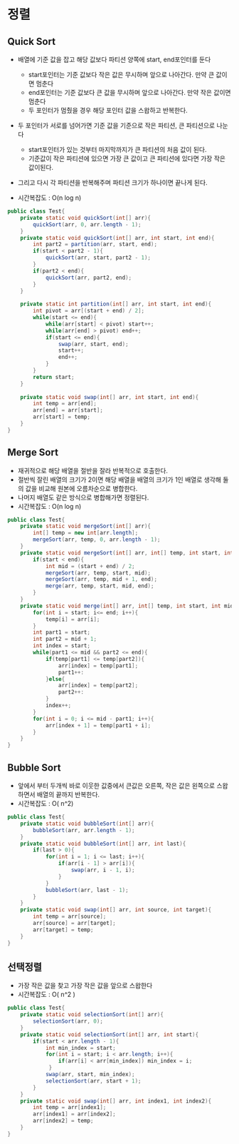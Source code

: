 # 정렬

## Quick Sort

- 배열에 기준 값을 잡고 해당 값보다 파티션 양쪽에 start, end포인터를 둔다
  - start포인터는 기준 값보다 작은 값은 무시하며 앞으로 나아간다. 만약 큰 값이면 멈춘다
  - end포인터는 기준 값보다 큰 값을 무시하며 앞으로 나아간다. 만약 작은 값이면 멈춘다
  - 두 포인터가 멈췄을 경우 해당 포인터 값을 스왑하고 반복한다.

- 두 포인터가 서로를 넘어가면 기준 값을 기준으로 작은 파티션, 큰 파티션으로 나눈다
  - start포인터가 있는 것부터 마지막까지가 큰 파티션의 처음 값이 된다.
  - 기준값이 작은 파티션에 있으면 가장 큰 값이고 큰 파티션에 있다면 가장 작은 값이된다.
- 그리고 다시 각 파티션을 반복해주며 파티션 크기가 하나이면 끝나게 된다.

- 시간복잡도 : O(n log n)

````java
public class Test{
    private static void quickSort(int[] arr){
        quickSort(arr, 0, arr.length - 1);
    }
    private static void quickSort(int[] arr, int start, int end){
        int part2 = partition(arr, start, end);
        if(start < part2 - 1){
            quickSort(arr, start, part2 - 1);
        }
        if(part2 < end){
            quickSort(arr, part2, end);
        }
    }
    
    private static int partition(int[] arr, int start, int end){
        int pivot = arr[(start + end) / 2];
        while(start <= end){
            while(arr[start] < pivot) start++;
            while(arr[end] > pivot) end++;
			if(start <= end){
                swap(arr, start, end);
                start++;
                end++;
            }
        }
        return start;
    }
    
    private static void swap(int[] arr, int start, int end){
        int temp = arr[end];
        arr[end] = arr[start];
        arr[start] = temp;
    }
}
````

## Merge Sort

- 재귀적으로 해당 배열을 절반을 잘라 반복적으로 호출한다.
- 절반씩 잘린 배열의 크기가 2이면 해당 배열을 배열의 크기가 1인 배열로 생각해 둘의 값을 비교해 원본에 오름차순으로 병합한다.
- 나머지 배열도 같은 방식으로 병합해가면 정렬된다.
- 시간복잡도 : O(n log n)

```java
public class Test{
    private static void mergeSort(int[] arr){
        int[] temp = new int[arr.length];
        mergeSort(arr, temp, 0, arr.length - 1);
    }
    private static void mergeSort(int[] arr, int[] temp, int start, int end){
        if(start < end){
            int mid = (start + end) / 2;
            mergeSort(arr, temp, start, mid);
            mergeSort(arr, temp, mid + 1, end);
            merge(arr, temp, start, mid, end);
        }
    }
    private static void merge(int[] arr, int[] temp, int start, int mid, int end){
        for(int i = start; i<= end; i++){
            temp[i] = arr[i];
        }
        int part1 = start;
        int part2 = mid + 1;
        int index = start;
        while(part1 <= mid && part2 <= end){
            if(temp[part1] <= temp[part2]){
                arr[index] = temp[part1];
                part1++:
            }else{
                arr[index] = temp[part2];
                part2++:
            }
            index++;
        }
        for(int i = 0; i <= mid - part1; i++){
            arr[index + 1] = temp[part1 + i];
        }
    }
}
```

## Bubble Sort

- 앞에서 부터 두개씩 바로 이웃한 값중에서 큰값은 오른쪽, 작은 값은 왼쪽으로 스왑하면서 배열의 끝까지 반복한다.
- 시간복잡도 : O( n^2)

```java
public class Test{
    private static void bubbleSort(int[] arr){
        bubbleSort(arr, arr.length - 1);
    }
    private static void bubbleSort(int[] arr, int last){
        if(last > 0){
            for(int i = 1; i <= last; i++){
                if(arr[i - 1] > arr[i]){
                    swap(arr, i - 1, i);
                }
            }
            bubbleSort(arr, last - 1);
        }
    }
    private static void swap(int[] arr, int source, int target){
        int temp = arr[source];
        arr[source] = arr[target];
        arr[target] = temp;
    }
}
```

## 선택정렬

- 가장 작은 값을 찾고 가장 작은 값을 앞으로 스왑한다
- 시간복잡도 : O( n^2 )

```java
public class Test{
    private static void selectionSort(int[] arr){
        selectionSort(arr, 0);
    }
    private static void selectionSort(int[] arr, int start){
        if(start < arr.length - 1){
            int min_index = start;
            for(int i = start; i < arr.length; i++){
                if(arr[i] < arr[min_index]) min_index = i;
             }
            swap(arr, start, min_index);
            selectionSort(arr, start + 1);
        }
    }
    private static void swap(int[] arr, int index1, int index2){
        int temp = arr[index1];
        arr[index1] = arr[index2];
        arr[index2] = temp;
    }
}
```

